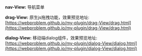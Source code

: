 **nav-View:** 导航菜单

**drag-View:** 原生js拖拽功能，效果预览地址: [https://webproblem.github.io/my-plugin/drag-View/drag.html](https://webproblem.github.io/my-plugin/drag-View/drag.html)

**dialog-View:** 移动端dialog组件，效果预览地址: [https://webproblem.github.io/my-plugin/dialog-View/dialog.html](https://webproblem.github.io/my-plugin/dialog-View/dialog.html)
